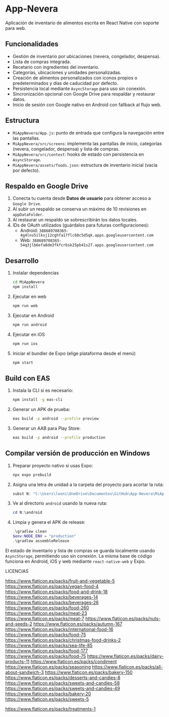 # App-Nevera

Aplicación de inventario de alimentos escrita en React Native con soporte para web.

## Funcionalidades
- Gestión de inventario por ubicaciones (nevera, congelador, despensa).
- Lista de compras integrada.
- Recetario con ingredientes del inventario.
- Categorías, ubicaciones y unidades personalizadas.
- Creación de alimentos personalizados con iconos propios o predeterminados y días de caducidad por defecto.
- Persistencia local mediante `AsyncStorage` para uso sin conexión.
- Sincronización opcional con Google Drive para respaldar y restaurar datos.
- Inicio de sesión con Google nativo en Android con fallback al flujo web.

## Estructura
- `MiAppNevera/App.js`: punto de entrada que configura la navegación entre las pantallas.
- `MiAppNevera/src/screens`: implementa las pantallas de inicio, categorías (nevera, congelador, despensa) y lista de compras.
- `MiAppNevera/src/context`: hooks de estado con persistencia en `AsyncStorage`.
- `MiAppNevera/assets/foods.json`: estructura de inventario inicial (vacía por defecto).

## Respaldo en Google Drive
1. Conecta tu cuenta desde **Datos de usuario** para obtener acceso a `Google Drive`.
2. Al subir un respaldo se conserva un máximo de 10 revisiones en `appDataFolder`.
3. Al restaurar un respaldo se sobrescribirán los datos locales.
4. IDs de OAuth utilizados (guárdalos para futuras configuraciones):
   - Android: `388689708365-4g4lnv5ilksj12cghfa17flc68c5d5qk.apps.googleusercontent.com`
   - Web: `388689708365-54q3jlb6efa8dm3fkfcrbsk25pb41s27.apps.googleusercontent.com`

## Desarrollo
1. Instalar dependencias
   ```bash
   cd MiAppNevera
   npm install
   ```
2. Ejecutar en web
   ```bash
   npm run web
   ```
3. Ejecutar en Android
   ```bash
   npm run android
   ```
4. Ejecutar en iOS
   ```bash
   npm run ios
   ```
5. Iniciar el bundler de Expo (elige plataforma desde el menú)
   ```bash
   npm start
   ```

## Build con EAS
1. Instala la CLI si es necesario:
   ```bash
   npm install -g eas-cli
   ```
2. Generar un APK de prueba:
   ```bash
   eas build -p android --profile preview
   ```
3. Generar un AAB para Play Store:
   ```bash
   eas build -p android --profile production
   ```

## Compilar versión de producción en Windows

1. Preparar proyecto nativo si usas Expo:
   ```bash
   npx expo prebuild
   ```
2. Asigna una letra de unidad a la carpeta del proyecto para acortar la ruta:
   ```powershell
   subst N: "C:\Users\leoni\OneDrive\Documentos\GitHub\App-Nevera\MiAppNevera"
   ```
3. Ve al directorio `android` usando la nueva ruta:
   ```powershell
   cd N:\android
   ```
4. Limpia y genera el APK de release:
   ```powershell
   .\gradlew clean
   $env:NODE_ENV = "production"
   .\gradlew assembleRelease
   ```

El estado de inventario y lista de compras se guarda localmente usando `AsyncStorage`,
permitiendo uso sin conexión. La misma base de código funciona en Android, iOS y web
mediante `react-native-web` y Expo.


LICENCIAS

https://www.flaticon.es/packs/fruit-and-vegetable-5
https://www.flaticon.es/packs/vegan-food-4
https://www.flaticon.es/packs/food-and-drink-18
https://www.flaticon.es/packs/beverages-14
https://www.flaticon.es/packs/beverages-26
https://www.flaticon.es/packs/food-260
https://www.flaticon.es/packs/meat-23
https://www.flaticon.es/packs/meat-7
https://www.flaticon.es/packs/nuts-and-seeds-2
https://www.flaticon.es/packs/autumn-167
https://www.flaticon.es/packs/international-food-16
https://www.flaticon.es/packs/food-75
https://www.flaticon.es/packs/christmas-food-drinks-2
https://www.flaticon.es/packs/sea-life-85
https://www.flaticon.es/packs/food-177
https://www.flaticon.es/packs/food-75
https://www.flaticon.es/packs/dairy-products-11
https://www.flaticon.es/packs/condiment
https://www.flaticon.es/packs/seasoning
https://www.flaticon.es/packs/all-about-sandwich-3
https://www.flaticon.es/packs/bakery-150
https://www.flaticon.es/packs/desserts-and-candies-8
https://www.flaticon.es/packs/sweets-and-candies-58
https://www.flaticon.es/packs/sweets-and-candies-49
https://www.flaticon.es/packs/bakery-20
https://www.flaticon.es/packs/sweets-5


https://www.flaticon.es/packs/treatments-1
